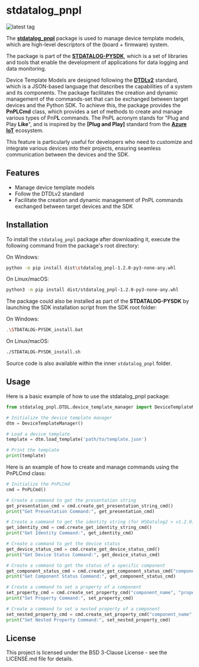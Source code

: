 # stdatalog_pnpl

![latest tag](https://img.shields.io/github/v/tag/STMicroelectronics/stdatalog_pnpl.svg?color=brightgreen)

The **[stdatalog_pnpl](https://github.com/STMicroelectronics/stdatalog_pnpl)** package is used to manage device template models, which are high-level descriptors of the (board + firmware) system.

The package is part of the **[STDATALOG-PYSDK](https://github.com/STMicroelectronics/stdatalog-pysdk)**, which is a set of libraries and tools that enable the development of applications for data logging and data monitoring.

Device Template Models are designed following the **[DTDLv2](https://github.com/Azure/opendigitaltwins-dtdl/blob/master/DTDL/v2/DTDL.v2.md)** standard, which is a JSON-based language that describes the capabilities of a system and its components.
The package facilitates the creation and dynamic management of the commands-set that can be exchanged between target devices and the Python SDK.
To achieve this, the package provides the **PnPLCmd** class, which provides a set of methods to create and manage various types of PnP**L** commands.
The PnPL acronym stands for "Plug and Play **Like**", and is inspired by the **[Plug and Play]** standard from the **[Azure IoT](https://docs.microsoft.com/en-us/azure/iot-pnp/overview-iot-plug-and-play)** ecosystem.

This feature is particularly useful for developers who need to customize and integrate various devices into their projects, ensuring seamless communication between the devices and the SDK.

## Features

- Manage device template models
- Follow the DTDLv2 standard
- Facilitate the creation and dynamic management of PnPL commands exchanged between target devices and the SDK

## Installation

To install the `stdatalog_pnpl` package after downloading it, execute the following command from the package's root directory:

On Windows:
```sh
python -m pip install dist\stdatalog_pnpl-1.2.0-py3-none-any.whl
```

On Linux/macOS:
```sh
python3 -m pip install dist/stdatalog_pnpl-1.2.0-py3-none-any.whl
```

The package could also be installed as part of the **STDATALOG-PYSDK** by launching the SDK installation script from the SDK root folder:

On Windows:
```sh
.\STDATALOG-PYSDK_install.bat
```

On Linux/macOS:
```sh
./STDATALOG-PYSDK_install.sh
```

Source code is also available within the inner `stdatalog_pnpl` folder.

## Usage
Here is a basic example of how to use the stdatalog_pnpl package:

```python
from stdatalog_pnpl.DTDL.device_template_manager import DeviceTemplateManager

# Initialize the device template manager
dtm = DeviceTemplateManager()

# Load a device template
template = dtm.load_template('path/to/template.json')

# Print the template
print(template)
```
Here is an example of how to create and manage commands using the PnPLCmd class:

```python
# Initialize the PnPLCmd
cmd = PnPLCmd()

# Create a command to get the presentation string
get_presentation_cmd = cmd.create_get_presentation_string_cmd()
print("Get Presentation Command:", get_presentation_cmd)

# Create a command to get the identity string (for HSDatalog2 > v1.2.0)
get_identity_cmd = cmd.create_get_identity_string_cmd()
print("Get Identity Command:", get_identity_cmd)

# Create a command to get the device status
get_device_status_cmd = cmd.create_get_device_status_cmd()
print("Get Device Status Command:", get_device_status_cmd)

# Create a command to get the status of a specific component
get_component_status_cmd = cmd.create_get_component_status_cmd("component_name")
print("Get Component Status Command:", get_component_status_cmd)

# Create a command to set a property of a component
set_property_cmd = cmd.create_set_property_cmd("component_name", "property_name", "property_value")
print("Set Property Command:", set_property_cmd)

# Create a command to set a nested property of a component
set_nested_property_cmd = cmd.create_set_property_cmd("component_name", ["nested", "property", "name"], "property_value")
print("Set Nested Property Command:", set_nested_property_cmd)
```

## License
This project is licensed under the BSD 3-Clause License - see the LICENSE.md file for details.